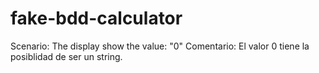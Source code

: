 # fake-bdd-calculator

Scenario: The display show the value: "0" 
Comentario: El valor 0 tiene la posiblidad de ser un string.  